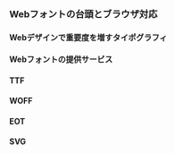 ### Webフォントの台頭とブラウザ対応
#### Webデザインで重要度を増すタイポグラフィ
#### Webフォントの提供サービス
#### TTF
#### WOFF
#### EOT
#### SVG